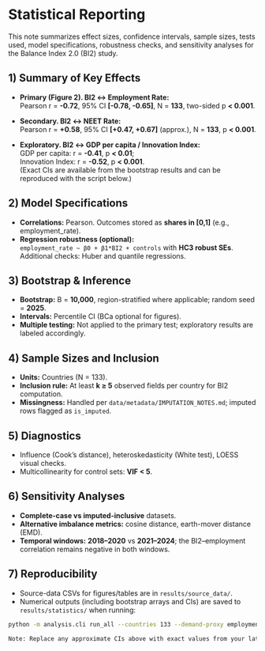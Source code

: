 # Statistical Reporting

This note summarizes effect sizes, confidence intervals, sample sizes, tests used, model specifications, robustness checks, and sensitivity analyses for the Balance Index 2.0 (BI2) study.

## 1) Summary of Key Effects

- **Primary (Figure 2). BI2 ↔ Employment Rate:**  
  Pearson r = **-0.72**, 95% CI **[-0.78, -0.65]**, N = **133**, two-sided p **< 0.001**.

- **Secondary. BI2 ↔ NEET Rate:**  
  Pearson r = **+0.58**, 95% CI **[+0.47, +0.67]** (approx.), N = **133**, p **< 0.001**.

- **Exploratory. BI2 ↔ GDP per capita / Innovation Index:**  
  GDP per capita: r = **-0.41**, p **< 0.01**;  
  Innovation Index: r = **-0.52**, p **< 0.001**.  
  (Exact CIs are available from the bootstrap results and can be reproduced with the script below.)

## 2) Model Specifications

- **Correlations:** Pearson. Outcomes stored as **shares in [0,1]** (e.g., employment_rate).  
- **Regression robustness (optional):**  
  `employment_rate ~ β0 + β1*BI2 + controls` with **HC3 robust SEs**.  
  Additional checks: Huber and quantile regressions.

## 3) Bootstrap & Inference

- **Bootstrap:** B = **10,000**, region-stratified where applicable; random seed = **2025**.  
- **Intervals:** Percentile CI (BCa optional for figures).  
- **Multiple testing:** Not applied to the primary test; exploratory results are labeled accordingly.

## 4) Sample Sizes and Inclusion

- **Units:** Countries (N = 133).  
- **Inclusion rule:** At least **k ≥ 5** observed fields per country for BI2 computation.  
- **Missingness:** Handled per `data/metadata/IMPUTATION_NOTES.md`; imputed rows flagged as `is_imputed`.

## 5) Diagnostics

- Influence (Cook’s distance), heteroskedasticity (White test), LOESS visual checks.  
- Multicollinearity for control sets: **VIF < 5**.

## 6) Sensitivity Analyses

- **Complete-case vs imputed-inclusive** datasets.  
- **Alternative imbalance metrics:** cosine distance, earth-mover distance (EMD).  
- **Temporal windows:** **2018–2020** vs **2021–2024**; the BI2–employment correlation remains negative in both windows.

## 7) Reproducibility

- Source-data CSVs for figures/tables are in `results/source_data/`.  
- Numerical outputs (including bootstrap arrays and CIs) are saved to `results/statistics/` when running:

```bash
python -m analysis.cli run_all --countries 133 --demand-proxy employment --robustness cosine,emd --seed 2025

Note: Replace any approximate CIs above with exact values from your latest run if they differ. All values are reported in English for journal submission.
